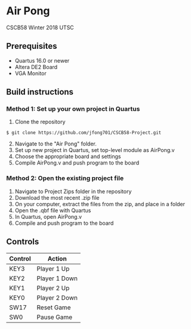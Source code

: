 # Air Pong
CSCB58 Winter 2018 UTSC

## Prerequisites
- Quartus 16.0 or newer
- Altera DE2 Board
- VGA Monitor

## Build instructions

### Method 1: Set up your own project in Quartus
1. Clone the repository
```
$ git clone https://github.com/jfong701/CSCB58-Project.git
```
2. Navigate to the "Air Pong" folder.
3. Set up new project in Quartus, set top-level module as AirPong.v
4. Choose the appropriate board and settings
5. Compile AirPong.v and push program to the board

### Method 2: Open the existing project file
1. Navigate to Project Zips folder in the repository
2. Download the most recent .zip file
3. On your computer, extract the files from the zip, and place in a folder
4. Open the .qbf file with Quartus
5. In Quartus, open AirPong.v
6. Compile and push program to the board

## Controls
| Control | Action        |
| --------| --------------|
| KEY3    | Player 1 Up   |
| KEY2    | Player 1 Down |
| KEY1    | Player 2 Up   |
| KEY0    | Player 2 Down |
| SW17    | Reset Game    |
| SW0     | Pause Game    |

